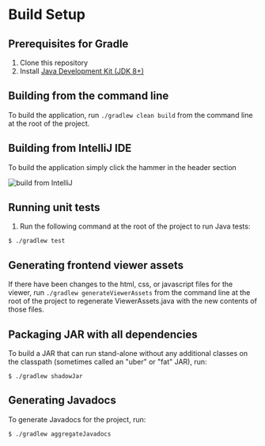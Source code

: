 # Build Setup

## Prerequisites for Gradle
1. Clone this repository
1. Install [Java Development Kit (JDK 8+)](http://www.oracle.com/technetwork/java/javase/downloads/index.html)

## Building from the command line
To build the application, run `./gradlew clean build` from the command line at the root of the project.

## Building from IntelliJ IDE
To build the application simply click the hammer in the header section

![build from IntelliJ](https://user-images.githubusercontent.com/35747326/101071800-7a0b3c80-3573-11eb-80f5-afded385b117.png)

## Running unit tests
1. Run the following command at the root of the project to run Java tests:
```
$ ./gradlew test
```

## Generating frontend viewer assets
If there have been changes to the html, css, or javascript files for the
viewer, run `./gradlew generateViewerAssets` from the command line at the root
of the project to regenerate ViewerAssets.java with the new contents of those
files.

## Packaging JAR with all dependencies

To build a JAR that can run stand-alone without any additional classes on the classpath (sometimes called an "uber" or "fat" JAR), run:

```
$ ./gradlew shadowJar
```

## Generating Javadocs

To generate Javadocs for the project, run:

```
$ ./gradlew aggregateJavadocs
```
